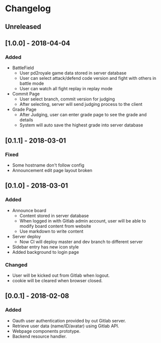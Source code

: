 # Changelog

## Unreleased

## [1.0.0] - 2018-04-04
### Added
- BattleField
    - User pd2royale game data stored in server database
    - User can select attack/defend code version and fight with others in battle mode
    - User can watch all fight replay in replay mode
- Commit Page
    - User select branch, commit version for judging
    - After selecting, server will send judging process to the client
- Grade Page
    - After Judging, user can enter grade page to see the grade and details
    - System will auto save the highest grade into server database


## [0.1.1] - 2018-03-01
### Fixed
- Some hostname don't follow config
- Announcement edit page layout broken

## [0.1.0] - 2018-03-01
### Added
- Announce board
    - Content stored in server database
    - When logged in with Gitlab admin account, user will be able to modify board content from website
    - Use markdown to write content
- Server deploy
    - Now CI will deploy master and dev branch to different server
- Sidebar entry has new icon style
- Added background to login page

### Changed
- User will be kicked out from Gitlab when logout.
- cookie will be cleared when browser closed.

## [0.0.1] - 2018-02-08
### Added
- Oauth user authentication provided by out Gitlab server.
- Retrieve user data (name/ID/avatar) using Gitlab API.
- Webpage components prototype.
- Backend resource handler.
